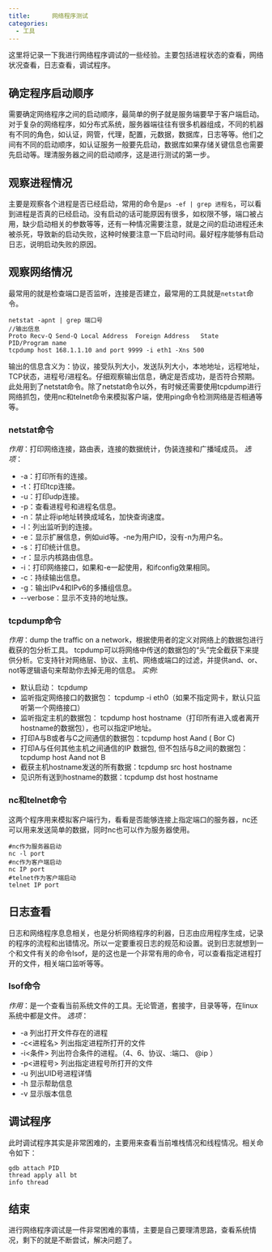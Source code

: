 ```yaml
---
title:      网络程序测试
categories:
  - 工具
---
```


这里将记录一下我进行网络程序调试的一些经验。主要包括进程状态的查看，网络状况查看，日志查看，调试程序。

## 确定程序启动顺序

需要确定网络程序之间的启动顺序，最简单的例子就是服务端要早于客户端启动。对于复杂的网络程序，如分布式系统，服务器端往往有很多机器组成，不同的机器有不同的角色，如认证，网管，代理，配置，元数据，数据库，日志等等。他们之间有不同的启动顺序，如认证服务一般要先启动，数据库如果存储关键信息也需要先启动等。理清服务器之间的启动顺序，这是进行测试的第一步。

## 观察进程情况

主要是观察各个进程是否已经启动，常用的命令是`ps -ef | grep 进程名`，可以看到进程是否真的已经启动。没有启动的话可能原因有很多，如权限不够，端口被占用，缺少启动相关的参数等等，还有一种情况需要注意，就是之间的启动进程还未被杀死，导致新的启动失败，这种时候要注意一下启动时间。最好程序能够有启动日志，说明启动失败的原因。

## 观察网络情况

最常用的就是检查端口是否监听，连接是否建立，最常用的工具就是`netstat`命令。

    netstat -apnt | grep 端口号
    //输出信息
    Proto Recv-Q Send-Q Local Address  Foreign Address   State  PID/Program name
    tcpdump host 168.1.1.10 and port 9999 -i eth1 -Xns 500

输出的信息含义为：协议，接受队列大小，发送队列大小，本地地址，远程地址，TCP状态，进程号/进程名。仔细观察输出信息，确定是否成功，是否符合预期。此处用到了netstat命令。除了netstat命令以外，有时候还需要使用tcpdump进行网络抓包，使用nc和telnet命令来模拟客户端，使用ping命令检测网络是否相通等等。

### netstat命令

*作用*：打印网络连接，路由表，连接的数据统计，伪装连接和广播域成员。
*选项*：

-   -a：打印所有的连接。
-   -t：打印tcp连接。
-   -u：打印udp连接。
-   -p：查看进程号和进程名信息。
-   -n：禁止将ip地址转换成域名，加快查询速度。
-   -l：列出监听到的连接。
-   -e：显示扩展信息，例如uid等。-ne为用户ID，没有-n为用户名。
-   -s：打印统计信息。
-   -r：显示内核路由信息。
-   -i：打印网络接口，如果和-e一起使用，和ifconfig效果相同。
-   -c：持续输出信息。
-   -g：输出IPv4和IPv6的多播组信息。
-   --verbose：显示不支持的地址族。

### tcpdump命令

*作用*：dump the traffic on a network，根据使用者的定义对网络上的数据包进行截获的包分析工具。 tcpdump可以将网络中传送的数据包的“头”完全截获下来提供分析。它支持针对网络层、协议、主机、网络或端口的过滤，并提供and、or、not等逻辑语句来帮助你去掉无用的信息。
*实例*:

-   默认启动： tcpdump
-   监听指定网络接口的数据包： tcpdump -i eth0（如果不指定网卡，默认只监听第一个网络接口）
-   监听指定主机的数据包： tcpdump host hostname（打印所有进入或者离开hostname的数据包），也可以指定IP地址。
-   打印A与B或者与C之间通信的数据包：tcpdump host Aand \( Bor C\)
-   打印A与任何其他主机之间通信的IP 数据包, 但不包括与B之间的数据包：tcpdump host Aand not B
-   截获主机hostname发送的所有数据：tcpdump src host hostname
-   见识所有送到hostname的数据：tcpdump dst host hostname

### nc和telnet命令

这两个程序用来模拟客户端行为，看看是否能够连接上指定端口的服务器，nc还可以用来发送简单的数据，同时nc也可以作为服务器使用。

    #nc作为服务器启动
    nc -l port
    #nc作为客户端启动
    nc IP port
    #telnet作为客户端启动
    telnet IP port

## 日志查看

日志和网络程序息息相关，也是分析网络程序的利器，日志由应用程序生成，记录的程序的流程和出错情况。所以一定要重视日志的规范和设置。说到日志就想到一个和文件有关的命令lsof，是的这也是一个非常有用的命令，可以查看指定进程打开的文件，相关端口监听等等。

### lsof命令

*作用*：是一个查看当前系统文件的工具。无论管道，套接字，目录等等，在linux系统中都是文件。
*选项*：

-   -a 列出打开文件存在的进程
-   -c<进程名> 列出指定进程所打开的文件
-   -i<条件> 列出符合条件的进程。（4、6、协议、:端口、 @ip ）
-   -p<进程号> 列出指定进程号所打开的文件
-   -u 列出UID号进程详情
-   -h 显示帮助信息
-   -v 显示版本信息

## 调试程序

此时调试程序其实是非常困难的，主要用来查看当前堆栈情况和线程情况。相关命令如下：

    gdb attach PID
    thread apply all bt
    info thread

## 结束

进行网络程序调试是一件非常困难的事情，主要是自己要理清思路，查看系统情况，剩下的就是不断尝试，解决问题了。
